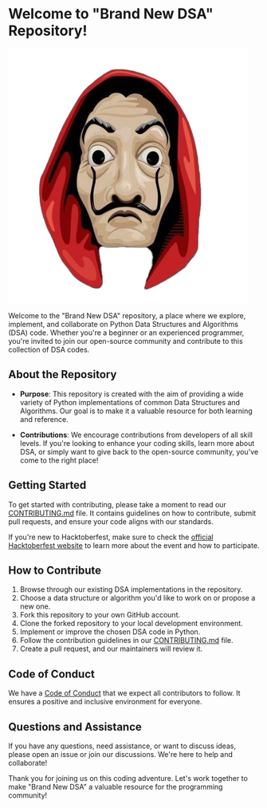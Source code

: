 # Welcome to "Brand New DSA" Repository!

![Hacktoberfest Logo](hack.png)

Welcome to the "Brand New DSA" repository, a place where we explore, implement, and collaborate on Python Data Structures and Algorithms (DSA) code. Whether you're a beginner or an experienced programmer, you're invited to join our open-source community and contribute to this collection of DSA codes.

## About the Repository

- **Purpose**: This repository is created with the aim of providing a wide variety of Python implementations of common Data Structures and Algorithms. Our goal is to make it a valuable resource for both learning and reference.

- **Contributions**: We encourage contributions from developers of all skill levels. If you're looking to enhance your coding skills, learn more about DSA, or simply want to give back to the open-source community, you've come to the right place!

## Getting Started

To get started with contributing, please take a moment to read our [CONTRIBUTING.md](CONTRIBUTING.md) file. It contains guidelines on how to contribute, submit pull requests, and ensure your code aligns with our standards.

If you're new to Hacktoberfest, make sure to check the [official Hacktoberfest website](https://hacktoberfest.digitalocean.com/) to learn more about the event and how to participate.

## How to Contribute

1. Browse through our existing DSA implementations in the repository.
2. Choose a data structure or algorithm you'd like to work on or propose a new one.
3. Fork this repository to your own GitHub account.
4. Clone the forked repository to your local development environment.
5. Implement or improve the chosen DSA code in Python.
6. Follow the contribution guidelines in our [CONTRIBUTING.md](CONTRIBUTING.md) file.
7. Create a pull request, and our maintainers will review it.

## Code of Conduct

We have a [Code of Conduct](CODE_OF_CONDUCT.md) that we expect all contributors to follow. It ensures a positive and inclusive environment for everyone.

## Questions and Assistance

If you have any questions, need assistance, or want to discuss ideas, please open an issue or join our discussions. We're here to help and collaborate!

Thank you for joining us on this coding adventure. Let's work together to make "Brand New DSA" a valuable resource for the programming community!
